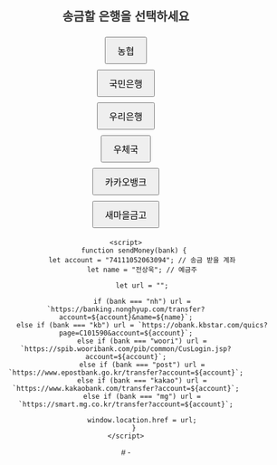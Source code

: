 <!DOCTYPE html>
<html>
<head>
    <title>송금할 은행 선택</title>
    <style>
        body { font-family: Arial, sans-serif; text-align: center; padding: 20px; }
        h2 { color: #333; }
        .bank-list { display: flex; flex-direction: column; align-items: center; }
        button { padding: 10px 20px; margin: 5px; font-size: 16px; cursor: pointer; }
    </style>
</head>
<body>
    <h2>송금할 은행을 선택하세요</h2>
    <div class="bank-list">
        <button onclick="sendMoney('nh')">농협</button>
        <button onclick="sendMoney('kb')">국민은행</button>
        <button onclick="sendMoney('woori')">우리은행</button>
        <button onclick="sendMoney('post')">우체국</button>
        <button onclick="sendMoney('kakao')">카카오뱅크</button>
        <button onclick="sendMoney('mg')">새마을금고</button>
    </div>

    <script>
        function sendMoney(bank) {
            let account = "74111052063094"; // 송금 받을 계좌
            let name = "전상욱"; // 예금주

            let url = "";

            if (bank === "nh") url = `https://banking.nonghyup.com/transfer?account=${account}&name=${name}`;
            else if (bank === "kb") url = `https://obank.kbstar.com/quics?page=C101590&account=${account}`;
            else if (bank === "woori") url = `https://spib.wooribank.com/pib/common/CusLogin.jsp?account=${account}`;
            else if (bank === "post") url = `https://www.epostbank.go.kr/transfer?account=${account}`;
            else if (bank === "kakao") url = `https://www.kakaobank.com/transfer?account=${account}`;
            else if (bank === "mg") url = `https://smart.mg.co.kr/transfer?account=${account}`;

            window.location.href = url;
        }
    </script>
</body>
</html>
# -
